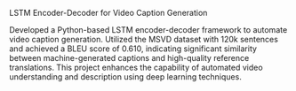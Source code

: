 LSTM Encoder-Decoder for Video Caption Generation

Developed a Python-based LSTM encoder-decoder framework to automate video caption generation. Utilized the MSVD dataset with 120k sentences and achieved a BLEU score of 0.610, indicating significant similarity between machine-generated captions and high-quality reference translations. This project enhances the capability of automated video understanding and description using deep learning techniques.
